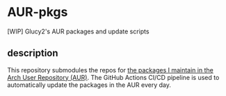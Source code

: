 # AUR-pkgs
[WIP] Glucy2's AUR packages and update scripts

## description
This repository submodules the repos for [the packages I maintain in the Arch User Repository (AUR)](https://aur.archlinux.org/packages/?SeB=m&K=Glucy2).
The GitHub Actions CI/CD pipeline is used to automatically update the packages in the AUR every day.